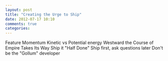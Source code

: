 ```yaml
---
layout: post
title: "Creating the Urge to Ship"
date: 2012-07-17 10:10
comments: true
categories: 
---
```


Feature Momentum
Kinetic vs Potential energy
Westward the Course of Empire Takes Its Way
Ship it "Half Done"
Ship first, ask questions later
Don't be the "Gollum" developer